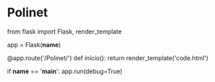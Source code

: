 # Polinet
from flask import Flask, render_template

app = Flask(__name__)

@app.route('/Polinet/')
def inicio():
    return render_template('code.html')

if __name__ == '__main__':
    app.run(debug=True)

